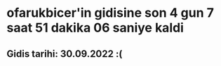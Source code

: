 # ofarukbicer'in gidisine son 4 gun 7 saat 51 dakika 06 saniye kaldi

## Gidis tarihi: 30.09.2022 :(